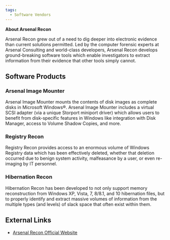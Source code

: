 ```yaml
---
tags:
  - Software Vendors
---
```

**About Arsenal Recon**

Arsenal Recon grew out of a need to dig deeper into electronic evidence
than current solutions permitted. Led by the computer forensic experts
at Arsenal Consulting and world-class developers, Arsenal Recon develops
ground-breaking software tools which enable investigators to extract
information from their evidence that other tools simply cannot.

## Software Products

### Arsenal Image Mounter

Arsenal Image Mounter mounts the contents of disk images as complete
disks in Microsoft Windows®. Arsenal Image Mounter includes a virtual
SCSI adapter (via a unique Storport miniport driver) which allows users
to benefit from disk-specific features in Windows like integration with
Disk Manager, access to Volume Shadow Copies, and more.

### Registry Recon

Registry Recon provides access to an enormous volume of Windows Registry
data which has been effectively deleted, whether that deletion occurred
due to benign system activity, malfeasance by a user, or even re-imaging
by IT personnel.

### Hibernation Recon

Hibernation Recon has been developed to not only support memory
reconstruction from Windows XP, Vista, 7, 8/8.1, and 10 hibernation
files, but to properly identify and extract massive volumes of
information from the multiple types (and levels) of slack space that
often exist within them.

## External Links

* [Arsenal Recon Official Website](https://arsenalrecon.com/)
